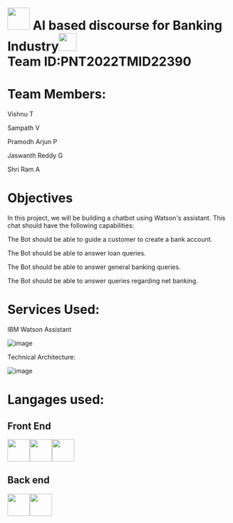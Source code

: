 

# <img src="https://media.giphy.com/media/8FlwO2t0cDh7RPyzUP/giphy.gif" width="50px"> AI based discourse for Banking Industry<img src="https://media.giphy.com/media/9KNNKJ3u8QjCOatFWe/giphy.gif" width="40px"><br>Team ID:PNT2022TMID22390

<h1>Team Members:</h1>

Vishnu T

Sampath V

Pramodh Arjun P

Jaswanth Reddy G

Shri Ram A

<h1>Objectives</h1>

In this project, we will be building a chatbot using Watson's assistant. This chat should have the following capabilities:


The Bot should be able to guide a customer to create a bank account.

The Bot should be able to answer loan queries.

The Bot should be able to answer general banking queries.

The Bot should be able to answer queries regarding net banking.

<h1>Services Used:</h1>

IBM Watson Assistant

![image](https://user-images.githubusercontent.com/82928294/190864324-21cf79e8-9aa8-48ad-aa34-c55ebcf95286.png)





Technical Architecture:

![image](https://user-images.githubusercontent.com/82928294/190864334-ce0740f3-2dc6-43e7-8265-a8ece9d211e6.png)

<h1>Langages used:</h1>

<h2>Front End</h2>
<img src="https://tinypic.host/images/2022/11/02/html.png" width="50px"><img src="https://tinypic.host/images/2022/11/02/css.png" width="50px"><img src="https://tinypic.host/images/2022/11/02/java-script.jpg" width="50px">

<h2>Back end</h2>
<img src="https://tinypic.host/images/2022/11/02/flask.png" width="50px"><img src="https://tinypic.host/images/2022/11/02/sql.jpg" width="50px">

 



 
